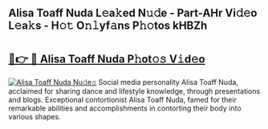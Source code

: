 ## Alisa Toaff Nuda L𝚎a𝚔ed N𝚞𝚍e - Part-AHr Vi𝚍𝚎o L𝚎a𝚔s - H𝚘𝚝 O𝚗𝚕yf𝚊ns P𝚑𝚘tos kHBZh

# <h2><a href="http://kfd2wnm.oniu.top/?m=Alisa+Toaff+Nuda">🔗👉 🔴 Alisa Toaff Nuda P𝚑ot𝚘𝚜 V𝚒d𝚎o</a></h2>

[![Alisa Toaff Nuda Nu𝚍e𝚜](https://i.imgur.com/0qMVB7G.gif)](http://kfd2wnm.oniu.top/?m=Alisa+Toaff+Nuda)
Social media personality Alisa Toaff Nuda, acclaimed for sharing dance and lifestyle knowledge, through presentations and blogs. Exceptional contortionist Alisa Toaff Nuda, famed for their remarkable abilities and accomplishments in contorting their body into various shapes.  
